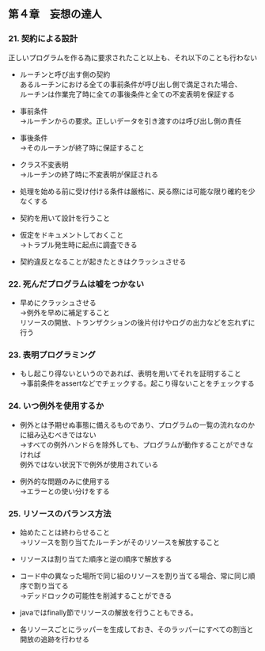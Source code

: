## 第４章　妄想の達人
### 21. 契約による設計
正しいプログラムを作る為に要求されたこと以上も、それ以下のことも行わない

* ルーチンと呼び出す側の契約  
あるルーチンにおける全ての事前条件が呼び出し側で満足された場合、  
ルーチンは作業完了時に全ての事後条件と全ての不変表明を保証する
 * 事前条件  
→ルーチンからの要求。正しいデータを引き渡すのは呼び出し側の責任
 * 事後条件  
→そのルーチンが終了時に保証すること
 * クラス不変表明  
→ルーチンの終了時に不変表明が保証される


* 処理を始める前に受け付ける条件は厳格に、戻る際には可能な限り確約を少なくする

* 契約を用いて設計を行うこと

* 仮定をドキュメントしておくこと  
→トラブル発生時に起点に調査できる

* 契約違反となることが起きたときはクラッシュさせる

### 22. 死んだプログラムは嘘をつかない
* 早めにクラッシュさせる  
→例外を早めに補足すること  
リソースの開放、トランザクションの後片付けやログの出力などを忘れずに行う

### 23. 表明プログラミング
* もし起こり得ないというのであれば、表明を用いてそれを証明すること  
→事前条件をassertなどでチェックする。起こり得ないことをチェックする

### 24. いつ例外を使用するか
* 例外とは予期せぬ事態に備えるものであり、プログラムの一覧の流れなのかに組み込むべきではない  
→すべての例外ハンドらを除外しても、プログラムが動作することができなければ  
 例外ではない状況下で例外が使用されている

* 例外的な問題のみに使用する  
→エラーとの使い分けをする

### 25. リソースのバランス方法
* 始めたことは終わらせること  
→リソースを割り当てたルーチンがそのリソースを解放すること

* リソースは割り当てた順序と逆の順序で解放する

* コード中の異なった場所で同じ組のリソースを割り当てる場合、常に同じ順序で割り当てる  
→デッドロックの可能性を削減することができる

* javaではfinally節でリソースの解放を行うこともできる。

* 各リソースごとにラッパーを生成しておき、そのラッパーにすべての割当と開放の追跡を行わせる
